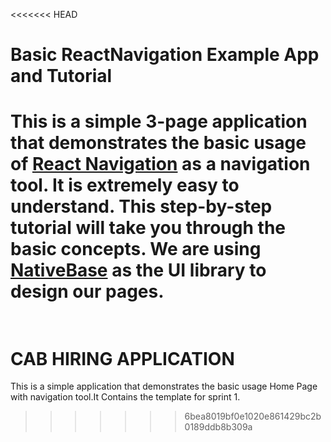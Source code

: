 <<<<<<< HEAD
# Basic ReactNavigation Example App and Tutorial
This is a simple 3-page application that demonstrates the basic usage of [React Navigation](https://reactnavigation.org/) as a navigation tool. It is extremely easy to understand. This step-by-step tutorial will take you through the basic concepts. We are using [NativeBase](https://nativebase.io/) as the UI library to design our pages.<br />
<br />
=======
# CAB HIRING APPLICATION
This is a simple application that demonstrates the basic usage Home Page with navigation tool.It Contains the template for sprint 1.
>>>>>>> 6bea8019bf0e1020e861429bc2b0189ddb8b309a
